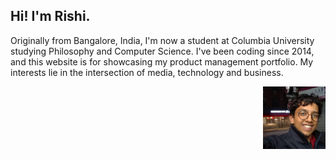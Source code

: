 ## Hi! I'm Rishi.

Originally from Bangalore, India, I'm now a student at Columbia University studying Philosophy and Computer Science. 
I've been coding since 2014, and this website is for showcasing my product management portfolio. 
My interests lie in the intersection of media, technology and business. 

<img align="right" width="100" height="100" src="/images/profile-pic.jpg">
